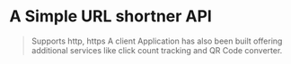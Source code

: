 # A Simple URL shortner API

> Supports http, https
> A client Application has also been built offering additional services like click count tracking and QR Code converter. 
